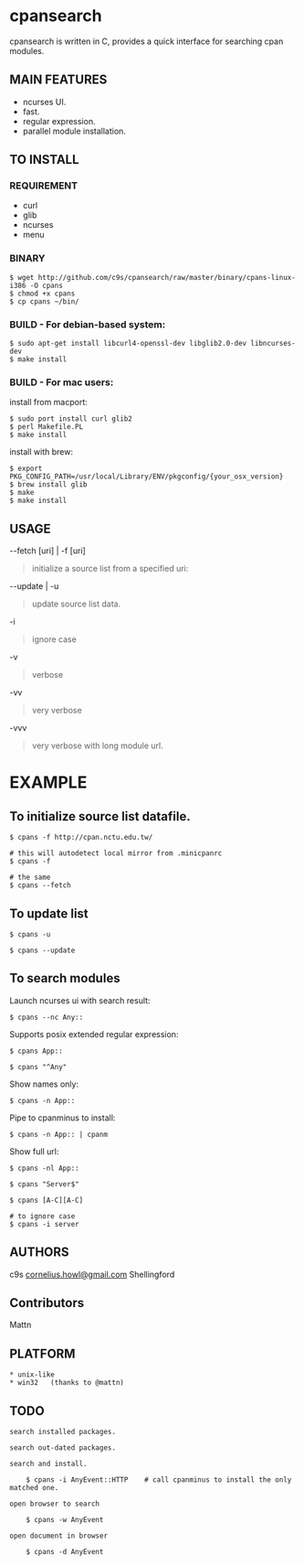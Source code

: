 
cpansearch
==========

cpansearch is written in C, provides a quick interface for searching cpan
modules.

## MAIN FEATURES

* ncurses UI.
* fast.
* regular expression.
* parallel module installation.

## TO INSTALL

### REQUIREMENT

* curl
* glib
* ncurses
* menu

### BINARY

    $ wget http://github.com/c9s/cpansearch/raw/master/binary/cpans-linux-i386 -O cpans
    $ chmod +x cpans
    $ cp cpans ~/bin/

### BUILD - For debian-based system:

    $ sudo apt-get install libcurl4-openssl-dev libglib2.0-dev libncurses-dev
    $ make install

### BUILD - For mac users:

install from macport:

    $ sudo port install curl glib2
    $ perl Makefile.PL
    $ make install

install with brew:
    
    $ export PKG_CONFIG_PATH=/usr/local/Library/ENV/pkgconfig/{your_osx_version}
    $ brew install glib
    $ make
    $ make install

## USAGE

--fetch [uri] | -f [uri]

> initialize a source list from a specified uri:

--update | -u
    
> update source list data.

-i
    
> ignore case

-v

> verbose

-vv 

> very verbose

-vvv

> very verbose with long module url.

# EXAMPLE

## To initialize source list datafile.

    $ cpans -f http://cpan.nctu.edu.tw/

    # this will autodetect local mirror from .minicpanrc
    $ cpans -f

    # the same
    $ cpans --fetch

## To update list

    $ cpans -u

    $ cpans --update

## To search modules

Launch ncurses ui with search result:

    $ cpans --nc Any::

Supports posix extended regular expression:

    $ cpans App::

    $ cpans "^Any"

Show names only:

    $ cpans -n App::

Pipe to cpanminus to install:

    $ cpans -n App:: | cpanm

Show full url:

    $ cpans -nl App::

    $ cpans "Server$"

    $ cpans [A-C][A-C]

    # to ignore case
    $ cpans -i server


## AUTHORS

c9s <cornelius.howl@gmail.com>
Shellingford

## Contributors

Mattn

## PLATFORM

    * unix-like
    * win32   (thanks to @mattn)

## TODO

    search installed packages.

    search out-dated packages.

    search and install.

        $ cpans -i AnyEvent::HTTP    # call cpanminus to install the only matched one.

    open browser to search

        $ cpans -w AnyEvent

    open document in browser

        $ cpans -d AnyEvent
